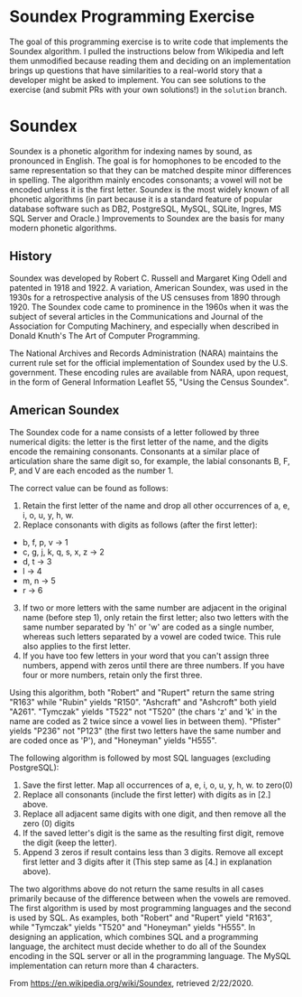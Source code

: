 # Soundex Programming Exercise
The goal of this programming exercise is to write code that implements the Soundex algorithm. I pulled the instructions below from Wikipedia and left them unmodified because reading them and deciding on an implementation brings up questions that have similarities to a real-world story that a developer might be asked to implement. You can see solutions to the exercise (and submit PRs with your own solutions!) in the `solution` branch.

# Soundex
Soundex is a phonetic algorithm for indexing names by sound, as pronounced in English. The goal is for homophones to be encoded to the same representation so that they can be matched despite minor differences in spelling. The algorithm mainly encodes consonants; a vowel will not be encoded unless it is the first letter. Soundex is the most widely known of all phonetic algorithms (in part because it is a standard feature of popular database software such as DB2, PostgreSQL, MySQL, SQLite, Ingres, MS SQL Server and Oracle.) Improvements to Soundex are the basis for many modern phonetic algorithms.

## History
Soundex was developed by Robert C. Russell and Margaret King Odell and patented in 1918 and 1922. A variation, American Soundex, was used in the 1930s for a retrospective analysis of the US censuses from 1890 through 1920. The Soundex code came to prominence in the 1960s when it was the subject of several articles in the Communications and Journal of the Association for Computing Machinery, and especially when described in Donald Knuth's The Art of Computer Programming.

The National Archives and Records Administration (NARA) maintains the current rule set for the official implementation of Soundex used by the U.S. government. These encoding rules are available from NARA, upon request, in the form of General Information Leaflet 55, "Using the Census Soundex".

## American Soundex
The Soundex code for a name consists of a letter followed by three numerical digits: the letter is the first letter of the name, and the digits encode the remaining consonants. Consonants at a similar place of articulation share the same digit so, for example, the labial consonants B, F, P, and V are each encoded as the number 1.

The correct value can be found as follows:

1. Retain the first letter of the name and drop all other occurrences of a, e, i, o, u, y, h, w.
2. Replace consonants with digits as follows (after the first letter):  
* b, f, p, v → 1  
* c, g, j, k, q, s, x, z → 2  
* d, t → 3  
* l → 4  
* m, n → 5  
* r → 6  

3. If two or more letters with the same number are adjacent in the original name (before step 1), only retain the first letter; also two letters with the same number separated by 'h' or 'w' are coded as a single number, whereas such letters separated by a vowel are coded twice. This rule also applies to the first letter.
4. If you have too few letters in your word that you can't assign three numbers, append with zeros until there are three numbers. If you have four or more numbers, retain only the first three.  

Using this algorithm, both "Robert" and "Rupert" return the same string "R163" while "Rubin" yields "R150". "Ashcraft" and "Ashcroft" both yield "A261". "Tymczak" yields "T522" not "T520" (the chars 'z' and 'k' in the name are coded as 2 twice since a vowel lies in between them). "Pfister" yields "P236" not "P123" (the first two letters have the same number and are coded once as 'P'), and "Honeyman" yields "H555".

The following algorithm is followed by most SQL languages (excluding PostgreSQL):

1. Save the first letter. Map all occurrences of a, e, i, o, u, y, h, w. to zero(0)
2. Replace all consonants (include the first letter) with digits as in [2.] above.
3. Replace all adjacent same digits with one digit, and then remove all the zero (0) digits
4. If the saved letter's digit is the same as the resulting first digit, remove the digit (keep the letter).
5. Append 3 zeros if result contains less than 3 digits. Remove all except first letter and 3 digits after it (This step same as [4.] in explanation above).

The two algorithms above do not return the same results in all cases primarily because of the difference between when the vowels are removed. The first algorithm is used by most programming languages and the second is used by SQL. As examples, both "Robert" and "Rupert" yield "R163", while "Tymczak" yields "T520" and "Honeyman" yields "H555". In designing an application, which combines SQL and a programming language, the architect must decide whether to do all of the Soundex encoding in the SQL server or all in the programming language. The MySQL implementation can return more than 4 characters.

From https://en.wikipedia.org/wiki/Soundex, retrieved 2/22/2020.
